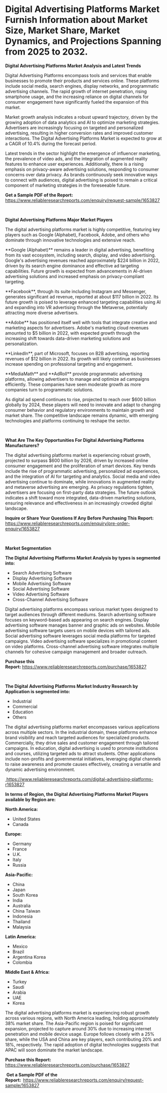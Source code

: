 <p><h1>Digital Advertising Platforms Market Furnish Information about Market Size, Market Share, Market Dynamics, and Projections Spanning from 2025 to 2032.</h1></p><p><strong>Digital Advertising Platforms Market Analysis and Latest Trends</strong></p>
<p><p>Digital Advertising Platforms encompass tools and services that enable businesses to promote their products and services online. These platforms include social media, search engines, display networks, and programmatic advertising channels. The rapid growth of internet penetration, rising smartphone usage, and the increasing reliance on digital channels for consumer engagement have significantly fueled the expansion of this market.</p><p>Market growth analysis indicates a robust upward trajectory, driven by the growing adoption of data analytics and AI to optimize marketing strategies. Advertisers are increasingly focusing on targeted and personalized advertising, resulting in higher conversion rates and improved customer interactions. The Digital Advertising Platforms Market is expected to grow at a CAGR of 10.4% during the forecast period. </p><p>Latest trends in the sector highlight the emergence of influencer marketing, the prevalence of video ads, and the integration of augmented reality features to enhance user experiences. Additionally, there is a rising emphasis on privacy-aware advertising solutions, responding to consumer concerns over data privacy. As brands continuously seek innovative ways to connect with audiences, digital advertising is poised to remain a critical component of marketing strategies in the foreseeable future.</p></p>
<p><strong>Get a Sample PDF of the Report:&nbsp;</strong> <a href="https://www.reliableresearchreports.com/enquiry/request-sample/1653827?utm_campaign=8&utm_medium=2&utm_source=Github&utm_content=ia&utm_term=18042025&utm_id=digital-advertising-platforms">https://www.reliableresearchreports.com/enquiry/request-sample/1653827</a></p>
<p>&nbsp;</p>
<p><strong>Digital Advertising Platforms Major Market Players</strong></p>
<p><p>The digital advertising platforms market is highly competitive, featuring key players such as Google (Alphabet), Facebook, Adobe, and others who dominate through innovative technologies and extensive reach.</p><p>**Google (Alphabet)** remains a leader in digital advertising, benefiting from its vast ecosystem, including search, display, and video advertising. Google's advertising revenues reached approximately $224 billion in 2022, driven by its search engine dominance and effective ad targeting capabilities. Future growth is expected from advancements in AI-driven advertising solutions and increased emphasis on privacy-compliant targeting.</p><p>**Facebook**, through its suite including Instagram and Messenger, generates significant ad revenue, reported at about $117 billion in 2022. Its future growth is poised to leverage enhanced targeting capabilities using AI and expanding into VR advertising through the Metaverse, potentially attracting more diverse advertisers.</p><p>**Adobe** has positioned itself well with tools that integrate creative and marketing aspects for advertisers. Adobe's marketing cloud revenues amounted to $5 billion in 2022, with expected growth through the increasing shift towards data-driven marketing solutions and personalization.</p><p>**LinkedIn**, part of Microsoft, focuses on B2B advertising, reporting revenues of $12 billion in 2022. Its growth will likely continue as businesses increase spending on professional targeting and engagement.</p><p>**MediaMath** and **AdRoll** provide programmatic advertising platforms, allowing advertisers to manage and optimize ad campaigns efficiently. These companies have seen moderate growth as more companies turn to programmatic solutions.</p><p>As digital ad spend continues to rise, projected to reach over $600 billion globally by 2024, these players will need to innovate and adapt to changing consumer behavior and regulatory environments to maintain growth and market share. The competitive landscape remains dynamic, with emerging technologies and platforms continuing to reshape the sector.</p></p>
<p>&nbsp;</p>
<p><strong>What Are The Key Opportunities For Digital Advertising Platforms Manufacturers?</strong></p>
<p><p>The digital advertising platforms market is experiencing robust growth, projected to surpass $600 billion by 2026, driven by increased online consumer engagement and the proliferation of smart devices. Key trends include the rise of programmatic advertising, personalized ad experiences, and the integration of AI for targeting and analytics. Social media and video advertising continue to dominate, while innovations in augmented reality and metaverse advertising are emerging. As privacy regulations tighten, advertisers are focusing on first-party data strategies. The future outlook indicates a shift toward more integrated, data-driven marketing solutions, ensuring relevance and effectiveness in an increasingly crowded digital landscape.</p></p>
<p><strong>Inquire or Share Your Questions If Any Before Purchasing This Report:</strong> <a href="https://www.reliableresearchreports.com/enquiry/pre-order-enquiry/1653827?utm_campaign=8&utm_medium=2&utm_source=Github&utm_content=ia&utm_term=18042025&utm_id=digital-advertising-platforms">https://www.reliableresearchreports.com/enquiry/pre-order-enquiry/1653827</a></p>
<p>&nbsp;</p>
<p><strong>Market Segmentation</strong></p>
<p><strong>The Digital Advertising Platforms Market Analysis by types is segmented into:</strong></p>
<p><ul><li>Search Advertising Software</li><li>Display Advertising Software</li><li>Mobile Advertising Software</li><li>Social Advertising Software</li><li>Video Advertising Software</li><li>Cross-Channel Advertising Software</li></ul></p>
<p><p>Digital advertising platforms encompass various market types designed to target audiences through different mediums. Search advertising software focuses on keyword-based ads appearing on search engines. Display advertising software manages banner and graphic ads on websites. Mobile advertising software targets users on mobile devices with tailored ads. Social advertising software leverages social media platforms for targeted campaigns. Video advertising software specializes in promotional content on video platforms. Cross-channel advertising software integrates multiple channels for cohesive campaign management and broader outreach.</p></p>
<p><strong>Purchase this Report:&nbsp;</strong><a href="https://www.reliableresearchreports.com/purchase/1653827?utm_campaign=8&utm_medium=2&utm_source=Github&utm_content=ia&utm_term=18042025&utm_id=digital-advertising-platforms">https://www.reliableresearchreports.com/purchase/1653827</a></p>
<p>&nbsp;</p>
<p><strong>The Digital Advertising Platforms Market Industry Research by Application is segmented into:</strong></p>
<p><ul><li>Industrial</li><li>Commercial</li><li>Education</li><li>Others</li></ul></p>
<p><p>The digital advertising platforms market encompasses various applications across multiple sectors. In the industrial domain, these platforms enhance brand visibility and reach targeted audiences for specialized products. Commercially, they drive sales and customer engagement through tailored campaigns. In education, digital advertising is used to promote institutions and courses, utilizing targeted ads to attract students. Other applications include non-profits and governmental initiatives, leveraging digital channels to raise awareness and promote causes effectively, creating a versatile and dynamic advertising environment.</p></p>
<p><a href="https://www.reliableresearchreports.com/digital-advertising-platforms-r1653827?utm_campaign=8&utm_medium=2&utm_source=Github&utm_content=ia&utm_term=18042025&utm_id=digital-advertising-platforms">&nbsp;https://www.reliableresearchreports.com/digital-advertising-platforms-r1653827</a></p>
<p><strong>In terms of Region, the Digital Advertising Platforms Market Players available by Region are:</strong></p>
<p>
    <p> <strong> North America: </strong>
        <ul>
            <li>United States</li>
            <li>Canada</li>
        </ul>
        </p> 
    <p> <strong> Europe: </strong>
        <ul>
            <li>Germany</li>
            <li>France</li>
            <li>U.K.</li>
            <li>Italy</li>
            <li>Russia</li>
        </ul>
        </p> 
    <p> <strong> Asia-Pacific: </strong>
        <ul>
            <li>China</li>
            <li>Japan</li>
            <li>South Korea</li>
            <li>India</li>
            <li>Australia</li>
            <li>China Taiwan</li>
            <li>Indonesia</li>
            <li>Thailand</li>
            <li>Malaysia</li>
        </ul>
        </p> 
    <p> <strong> Latin America: </strong>
        <ul>
            <li>Mexico</li>
            <li>Brazil</li>
            <li>Argentina Korea</li>
            <li>Colombia</li>
        </ul>
        </p> 
    <p> <strong> Middle East & Africa: </strong>
        <ul>
            <li>Turkey</li>
            <li>Saudi</li>
            <li>Arabia</li>
            <li>UAE</li>
            <li>Korea</li>
        </ul>
    </p>
    </p>
<p><p>The digital advertising platforms market is experiencing robust growth across various regions, with North America leading, holding approximately 38% market share. The Asia-Pacific region is poised for significant expansion, projected to capture around 30% due to increasing internet penetration and mobile device usage. Europe follows closely with a 25% share, while the USA and China are key players, each contributing 20% and 18%, respectively. The rapid adoption of digital technologies suggests that APAC will soon dominate the market landscape.</p></p>
<p><strong>Purchase this Report: </strong><a href="https://www.reliableresearchreports.com/purchase/1653827?utm_campaign=8&utm_medium=2&utm_source=Github&utm_content=ia&utm_term=18042025&utm_id=digital-advertising-platforms">https://www.reliableresearchreports.com/purchase/1653827</a></p>
<p>&nbsp;<strong>Get a Sample PDF of the Report:&nbsp;&nbsp;</strong><a href="https://www.reliableresearchreports.com/enquiry/request-sample/1653827?utm_campaign=8&utm_medium=2&utm_source=Github&utm_content=ia&utm_term=18042025&utm_id=digital-advertising-platforms">https://www.reliableresearchreports.com/enquiry/request-sample/1653827</a></p>
<p><strong></strong></p>
<p><p></p><p></p><p></p></p>